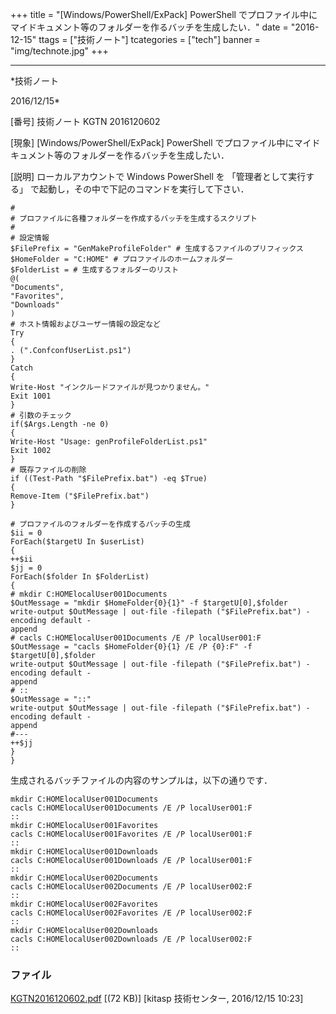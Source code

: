 ﻿+++
title = "[Windows/PowerShell/ExPack] PowerShell でプロファイル中にマイドキュメント等のフォルダーを作るバッチを生成したい．"
date = "2016-12-15"
ttags = ["技術ノート"]
tcategories = ["tech"]
banner = "img/technote.jpg"
+++

-----------------------------------------------------------------------------------------------------------------------------

*技術ノート

2016/12/15*


[番号]
技術ノート KGTN 2016120602

[現象]
[Windows/PowerShell/ExPack] PowerShell
でプロファイル中にマイドキュメント等のフォルダーを作るバッチを生成したい．

[説明]
ローカルアカウントで Windows PowerShell を 「管理者として実行する」
で起動し，その中で下記のコマンドを実行して下さい．

    #
    # プロファイルに各種フォルダーを作成するバッチを生成するスクリプト
    #
    # 設定情報
    $FilePrefix = "GenMakeProfileFolder" # 生成するファイルのプリフィックス
    $HomeFolder = "C:HOME" # プロファイルのホームフォルダー
    $FolderList = # 生成するフォルダーのリスト
    @(
    "Documents",
    "Favorites",
    "Downloads" 
    )
    # ホスト情報およびユーザー情報の設定など
    Try
    {
    . (".ConfconfUserList.ps1")
    }
    Catch
    {
    Write-Host "インクルードファイルが見つかりません。" 
    Exit 1001
    }
    # 引数のチェック
    if($Args.Length -ne 0)
    {
    Write-Host "Usage: genProfileFolderList.ps1" 
    Exit 1002
    }
    # 既存ファイルの削除
    if ((Test-Path "$FilePrefix.bat") -eq $True)
    {
    Remove-Item ("$FilePrefix.bat")
    }

    # プロファイルのフォルダーを作成するバッチの生成
    $ii = 0
    ForEach($targetU In $userList)
    {
    ++$ii
    $jj = 0
    ForEach($folder In $FolderList)
    {
    # mkdir C:HOMElocalUser001Documents
    $OutMessage = "mkdir $HomeFolder{0}{1}" -f $targetU[0],$folder
    write-output $OutMessage | out-file -filepath ("$FilePrefix.bat") -encoding default -
    append
    # cacls C:HOMElocalUser001Documents /E /P localUser001:F
    $OutMessage = "cacls $HomeFolder{0}{1} /E /P {0}:F" -f $targetU[0],$folder
    write-output $OutMessage | out-file -filepath ("$FilePrefix.bat") -encoding default -
    append
    # ::
    $OutMessage = "::" 
    write-output $OutMessage | out-file -filepath ("$FilePrefix.bat") -encoding default -
    append
    #---
    ++$jj
    }
    }

生成されるバッチファイルの内容のサンプルは，以下の通りです．

    mkdir C:HOMElocalUser001Documents
    cacls C:HOMElocalUser001Documents /E /P localUser001:F
    ::
    mkdir C:HOMElocalUser001Favorites
    cacls C:HOMElocalUser001Favorites /E /P localUser001:F
    ::
    mkdir C:HOMElocalUser001Downloads
    cacls C:HOMElocalUser001Downloads /E /P localUser001:F
    ::
    mkdir C:HOMElocalUser002Documents
    cacls C:HOMElocalUser002Documents /E /P localUser002:F
    ::
    mkdir C:HOMElocalUser002Favorites
    cacls C:HOMElocalUser002Favorites /E /P localUser002:F
    ::
    mkdir C:HOMElocalUser002Downloads
    cacls C:HOMElocalUser002Downloads /E /P localUser002:F
    ::


### ファイル

 
 


[KGTN2016120602.pdf](http://techreport.kitasp.net/attachments/download/3191/KGTN2016120602.pdf)
 [(72 KB)] [kitasp 技術センター, 2016/12/15
10:23]


 


 

